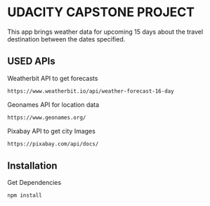 # UDACITY CAPSTONE PROJECT

This app brings weather data for upcoming 15 days about the travel destination between the dates specified.

## USED APIs

Weatherbit API to get forecasts

```bash
https://www.weatherbit.io/api/weather-forecast-16-day
```

Geonames API for location data

```bash
https://www.geonames.org/
```

Pixabay API to get city Images
```bash
https://pixabay.com/api/docs/
```
## Installation

Get Dependencies

```bash
npm install
```